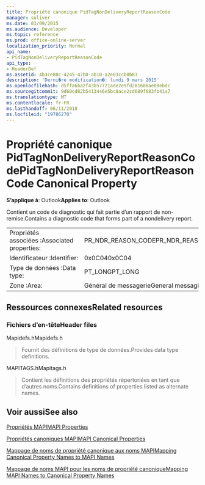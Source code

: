 ```yaml
---
title: Propriété canonique PidTagNonDeliveryReportReasonCode
manager: soliver
ms.date: 03/09/2015
ms.audience: Developer
ms.topic: reference
ms.prod: office-online-server
localization_priority: Normal
api_name:
- PidTagNonDeliveryReportReasonCode
api_type:
- HeaderDef
ms.assetid: 4b3ce80c-4245-47b0-ab10-a2e03ccb0b83
description: 'Derni�re modification�: lundi 9 mars 2015'
ms.openlocfilehash: d5ffa6ba2f43b57721ade2e9fd281686ae08ebdc
ms.sourcegitcommit: 9d60cd82b5413446e5bc8ace2cd689f683fb41a7
ms.translationtype: MT
ms.contentlocale: fr-FR
ms.lasthandoff: 06/11/2018
ms.locfileid: "19786270"
---
```

# <a name="pidtagnondeliveryreportreasoncode-canonical-property"></a><span data-ttu-id="e3336-103">Propriété canonique PidTagNonDeliveryReportReasonCode</span><span class="sxs-lookup"><span data-stu-id="e3336-103">PidTagNonDeliveryReportReasonCode Canonical Property</span></span>

  
  
<span data-ttu-id="e3336-104">**S’applique à**: Outlook</span><span class="sxs-lookup"><span data-stu-id="e3336-104">**Applies to**: Outlook</span></span> 
  
<span data-ttu-id="e3336-105">Contient un code de diagnostic qui fait partie d’un rapport de non-remise.</span><span class="sxs-lookup"><span data-stu-id="e3336-105">Contains a diagnostic code that forms part of a nondelivery report.</span></span>
  
|||
|:-----|:-----|
|<span data-ttu-id="e3336-106">Propriétés associées :</span><span class="sxs-lookup"><span data-stu-id="e3336-106">Associated properties:</span></span>  <br/> |<span data-ttu-id="e3336-107">PR_NDR_REASON_CODE</span><span class="sxs-lookup"><span data-stu-id="e3336-107">PR_NDR_REASON_CODE</span></span>  <br/> |
|<span data-ttu-id="e3336-108">Identificateur :</span><span class="sxs-lookup"><span data-stu-id="e3336-108">Identifier:</span></span>  <br/> |<span data-ttu-id="e3336-109">0x0C04</span><span class="sxs-lookup"><span data-stu-id="e3336-109">0x0C04</span></span>  <br/> |
|<span data-ttu-id="e3336-110">Type de données :</span><span class="sxs-lookup"><span data-stu-id="e3336-110">Data type:</span></span>  <br/> |<span data-ttu-id="e3336-111">PT_LONG</span><span class="sxs-lookup"><span data-stu-id="e3336-111">PT_LONG</span></span>  <br/> |
|<span data-ttu-id="e3336-112">Zone :</span><span class="sxs-lookup"><span data-stu-id="e3336-112">Area:</span></span>  <br/> |<span data-ttu-id="e3336-113">Général de messagerie</span><span class="sxs-lookup"><span data-stu-id="e3336-113">General messaging</span></span>  <br/> |
   
## <a name="related-resources"></a><span data-ttu-id="e3336-114">Ressources connexes</span><span class="sxs-lookup"><span data-stu-id="e3336-114">Related resources</span></span>

### <a name="header-files"></a><span data-ttu-id="e3336-115">Fichiers d’en-tête</span><span class="sxs-lookup"><span data-stu-id="e3336-115">Header files</span></span>

<span data-ttu-id="e3336-116">Mapidefs.h</span><span class="sxs-lookup"><span data-stu-id="e3336-116">Mapidefs.h</span></span>
  
> <span data-ttu-id="e3336-117">Fournit des définitions de type de données.</span><span class="sxs-lookup"><span data-stu-id="e3336-117">Provides data type definitions.</span></span>
    
<span data-ttu-id="e3336-118">MAPITAGS.h</span><span class="sxs-lookup"><span data-stu-id="e3336-118">Mapitags.h</span></span>
  
> <span data-ttu-id="e3336-119">Contient les définitions des propriétés répertoriées en tant que d’autres noms.</span><span class="sxs-lookup"><span data-stu-id="e3336-119">Contains definitions of properties listed as alternate names.</span></span>
    
## <a name="see-also"></a><span data-ttu-id="e3336-120">Voir aussi</span><span class="sxs-lookup"><span data-stu-id="e3336-120">See also</span></span>



[<span data-ttu-id="e3336-121">Propriétés MAPI</span><span class="sxs-lookup"><span data-stu-id="e3336-121">MAPI Properties</span></span>](mapi-properties.md)
  
[<span data-ttu-id="e3336-122">Propriétés canoniques MAPI</span><span class="sxs-lookup"><span data-stu-id="e3336-122">MAPI Canonical Properties</span></span>](mapi-canonical-properties.md)
  
[<span data-ttu-id="e3336-123">Mappage de noms de propriété canonique aux noms MAPI</span><span class="sxs-lookup"><span data-stu-id="e3336-123">Mapping Canonical Property Names to MAPI Names</span></span>](mapping-canonical-property-names-to-mapi-names.md)
  
[<span data-ttu-id="e3336-124">Mappage de noms MAPI pour les noms de propriété canonique</span><span class="sxs-lookup"><span data-stu-id="e3336-124">Mapping MAPI Names to Canonical Property Names</span></span>](mapping-mapi-names-to-canonical-property-names.md)

